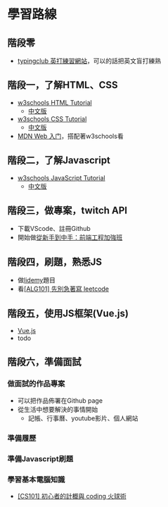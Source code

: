 # 學習路線

## 階段零
* [typingclub 英打練習網站](https://www.typingclub.com/)，可以的話把英文盲打練熟

## 階段一，了解HTML、CSS
* [w3schools HTML Tutorial](https://www.w3schools.com/html/default.asp)
    * [中文版](https://www.w3school.com.cn/html/index.asp)
* [w3schools CSS Tutorial](https://www.w3schools.com/css/default.asp)
    * [中文版](https://www.w3school.com.cn/css/index.asp)
* [MDN Web 入门](https://developer.mozilla.org/zh-CN/docs/Learn/Getting_started_with_the_web)，搭配著w3schools看

## 階段二，了解Javascript
* [w3schools JavaScript Tutorial](https://www.w3schools.com/js/default.asp)
    * [中文版](https://www.w3school.com.cn/js/index.asp)

## 階段三，做專案，twitch API
* 下載VScode、註冊Github
* 開始做[從新手到中手：前端工程加強班](https://github.com/aszx87410/frontend-intermediate-course)

## 階段四，刷題，熟悉JS
* 做[lidemy](https://oj.lidemy.com/problem)題目
* 看[[ALG101] 先別急著寫 leetcode](https://lidemy.com/p/alg101-leetcode)

## 階段五，使用JS框架(Vue.js)
* [Vue.js](https://vuejs.org/)
* todo

## 階段六，準備面試
### 做面試的作品專案
* 可以把作品佈署在Github page
* 從生活中想要解決的事情開始
    * 記帳、行事曆、youtube影片、個人網站
### 準備履歷
### 準備Javascript刷題
### 學習基本電腦知識
* [[CS101] 初心者的計概與 coding 火球術](https://lidemy.com/p/cs101-coding)